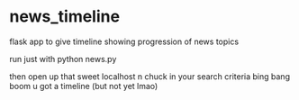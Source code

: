 # news_timeline
flask app to give timeline showing progression of news topics

run just with python news.py

then open up that sweet localhost n chuck in your search criteria
bing bang boom u got a timeline (but not yet lmao)
